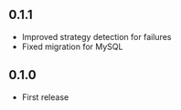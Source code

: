 ## 0.1.1

- Improved strategy detection for failures
- Fixed migration for MySQL

## 0.1.0

- First release
